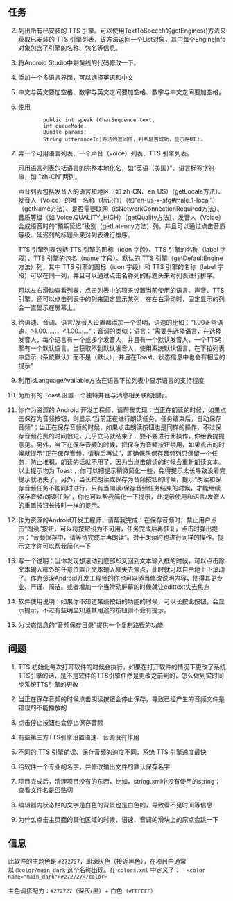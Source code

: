 ## 任务

2. 列出所有已安装的 TTS 引擎。可以使用TextToSpeech的getEngines()方法来获取已安装的 TTS 引擎列表，该方法返回一个List<EngineInfo>对象，其中每个EngineInfo对象包含了引擎的名称、包名等信息。

3. 将Android Studio中划黄线的代码修改一下。

4. 添加一个多语言界面，可以选择英语和中文

5. 中文与英文要加空格、数字与英文之间要加空格、数字与中文之间要加空格。

6. 使用
   
               public int speak (CharSequence text,
               int queueMode, 
               Bundle params, 
               String utteranceId)方法的返回值，判断是否成功，显示在UI上。

7. 弄一个可用语言列表、一个声音（voice）列表、TTS 引擎列表。
   
   可用语言列表包括语言的完整本地化名，如“英语（美国）”、语言标签字符串，如 "zh-CN"两列。  
   
   声音列表包括发音人的语言和地区（如 zh_CN、en_US）（getLocale方法）、发音人（Voice）的唯一名称（标识符）（如“en-us-x-sfg#male_1-local”）（getName方法）、是否需要联网（isNetworkConnectionRequired方法）、音质等级（如 Voice.QUALITY_HIGH）（getQuality方法）、发音人（Voice）合成语音时的“预期延迟”级别（getLatency方法）列，并且可以通过点击音质等级、延迟列的标题头来对列表进行排序。  
   
   TTS 引擎列表包括 TTS 引擎的图标（icon 字段）、TTS 引擎的名称（label 字段）、TTS 引擎的包名（name 字段）、默认的 TTS 引擎（getDefaultEngine方法）列，其中 TTS 引擎的图标（icon 字段）和 TTS 引擎的名称（label 字段）可以在同一列，并且可以通过点击名称列的标题头来对列表进行排序。
   
   可以左右滑动查看列表，点击列表中的项来设置当前使用的语言、声音、TTS 引擎。还可以点击列表中的列来固定显示某列，在左右滑动时，固定显示的列会一直显示在屏幕上。  

8. 给语速、音调、语言/发音人设置都添加一个说明，语速的比如：“1.00正常语速，>1.00……，<1.00……“；音调的类似；语言：”需要先选择语言，在选择发音人，每个语言有一个或多个发音人，并且有一个默认发音人，一个TTS引擎有一个默认语言。当获取不到默认发音人，使用系统默认语言，在下拉列表中显示（系统默认）而不是（默认），并且在Toast、状态信息中也会有相应的提示“

9. 利用isLanguageAvailable方法在语言下拉列表中显示语言的支持程度

10. 为所有的 Toast 设置一个独特并且与消息相关联的图标。

11. 你作为资深的 Android 开发工程师，请帮我实现：当正在朗读的时候，如果点击保存为音频按钮，则显示“当前正在进行朗读任务，任务结束后，自动保存音频”；当正在保存音频的时候，如果点击朗读按钮也是同样的操作，不过保存音频花费的时间很短，几乎立马就结束了，要不要进行此操作，你给我提提意见。另外，当正在保存音频的时候，把保存为音频按钮禁用，如果点击的时候就提示“正在保存音频，请稍后再试”，即确保队保存音频列只保留一个任务，防止堆积，朗读的话就不用了，因为当点击朗读的时候会重新朗读文本。以上提示均为 Toast ，你可以把提示稍微简化一些，免得提示太长导致没看完提示就消失了。另外，当长按朗读或保存为音频按钮的时候，提示“朗读和保存音频任务不能同时进行，只有当朗读/保存音频任务结束的时候，才能继续保存音频/朗读任务”，你也可以帮我简化一下提示，此提示使用和语言/发音人的重置按钮长按时一样的提示。

12. 作为资深的Android开发工程师，请帮我完成：在保存音频时，禁止用户点击“朗读”按钮，可以将按钮设为不可用，任务完成后再恢复，点击时弹出提示：“音频保存中，请等待完成后再朗读”。对于朗读时也进行同样的操作。提示文字你可以帮我简化一下

13. 写一个说明：当你发现想滚动到底部却又回到文本输入框的时候，可以点击除文本输入框外的任意位置让文本输入框失去焦点，此时就可以自由地上下滚动了。作为资深Android开发工程师的你也可以适当修改说明内容，使得其更专业、严谨、简洁。或者增加一个当滑动屏幕的时候就让edittext失去焦点

14. 软件使用说明：如果你不知道某些按钮的功能的时候，可以长按此按钮，会显示提示，不过有些明显知道其用途的按钮则不会有提示。

15. 为状态信息的“音频保存目录”提供一个复制路径的功能

## 问题

1. TTS 初始化每次打开软件的时候会执行，如果在打开软件的情况下更改了系统TTS引擎的话，是不是软件的TTS引擎任然是更改之前到的，怎么做到实时同步系统TTS引擎的更改

2. 当正在保存音频的时候点击朗读按钮会停止保存，导致已经产生的音频文件是错误的不能播放的

3. 点击停止按钮也会停止保存音频

4. 有些第三方TTS引擎设置语速、音调没有作用

5. 不同的 TTS 引擎朗读、保存音频的速度不同，系统 TTS 引擎速度最快

6. 给软件一个专业的名字，并修改输出文件的默认保存名字

7. 项目完成后，清理项目没有的东西，比如，string.xml中没有使用的string；查看文件名是否贴切

8. 编辑器内状态栏的文字是白色的背景也是白色的，导致看不见时间等信息

9. 为什么点击主页面的其他区域的时候，语速、音调的滑块上的原点会跳一下

## 信息

此软件的主题色是 `#272727`，即深灰色（接近黑色），在项目中通常以 `@color/main_dark` 这个名称出现。在 `colors.xml` 中定义了：`  <color name="main_dark">#272727</color>`

主色调搭配为：`#272727`（深灰/黑）+ 白色（`#FFFFFF`）